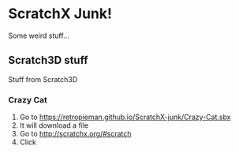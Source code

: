 # ScratchX Junk!
Some weird stuff...
## Scratch3D stuff
Stuff from Scratch3D
### Crazy Cat
1. Go to https://retropieman.github.io/ScratchX-junk/Crazy-Cat.sbx
2. It will download a file
3. Go to http://scratchx.org/#scratch
4. Click
